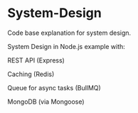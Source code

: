 # System-Design
Code base explanation for system design.

System Design in Node.js example with:

REST API (Express)

Caching (Redis)

Queue for async tasks (BullMQ)

MongoDB (via Mongoose)
